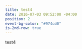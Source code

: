 ```yaml
---
title: test4
date: 2016-07-03 09:52:00 -04:00
position: 2
event-bg-color: "#974cd0"
is-2nd-row: true
---
```


test4